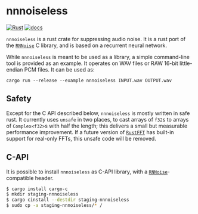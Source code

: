 # nnnoiseless
[![Rust](https://github.com/jneem/nnnoiseless/workflows/Rust/badge.svg)](https://github.com/jneem/nnnoiseless/actions?query=workflow%3ARust)
[![docs]( https://docs.rs/nnnoiseless/badge.svg)](https://docs.rs/nnnoiseless)

`nnnoiseless` is a rust crate for suppressing audio noise. It is a rust port of
the [`RNNoise`][1] C library, and is based on a recurrent
neural network.

While `nnnoiseless` is meant to be used as a library, a simple command-line
tool is provided as an example. It operates on WAV files or RAW 16-bit little-endian
PCM files. It can be used as:

```
cargo run --release --example nnnoiseless INPUT.wav OUTPUT.wav
```

## Safety

Except for the C API described below, `nnnoiseless` is mostly written in safe
rust. It currently uses `unsafe` in two places, to cast arrays of `f32`s to
arrays of `Complex<f32>`s with half the length; this delivers a small but
measurable performance improvement. If a future version of
[`RustFFT`](https://github.com/awelkie/RustFFT) has built-in support for
real-only FFTs, this unsafe code will be removed.

## C-API

It is possible to install `nnnoiseless` as C-API library, with a [`RNNoise`][1]-compatible header.

``` sh
$ cargo install cargo-c
$ mkdir staging-nnnoiseless
$ cargo cinstall --destdir staging-nnnoiseless
$ sudo cp -a staging-nnnoiseless/* /
```

[1]: https://github.com/xiph/rnnoise
